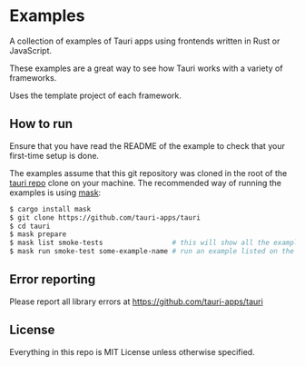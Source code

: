 # Examples

A collection of examples of Tauri apps using frontends written in Rust or
JavaScript.

These examples are a great way to see how Tauri works with a variety of
frameworks.

Uses the template project of each framework.

## How to run

Ensure that you have read the README of the example to check that your
first-time setup is done.

The examples assume that this git repository was cloned in the root of the
[tauri repo](https://github.com/tauri-apps/tauri) clone on your machine. The
recommended way of running the examples is using
[mask](https://github.com/jakedeichert/mask):

```bash
$ cargo install mask
$ git clone https://github.com/tauri-apps/tauri
$ cd tauri
$ mask prepare
$ mask list smoke-tests                 # this will show all the examples names
$ mask run smoke-test some-example-name # run an example listed on the previous command
```

## Error reporting

Please report all library errors at https://github.com/tauri-apps/tauri

## License

Everything in this repo is MIT License unless otherwise specified.
